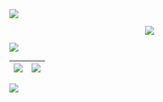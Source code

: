 <!-- <img src="https://user-images.githubusercontent.com/73097560/115834477-dbab4500-a447-11eb-908a-139a6edaec5c.gif">

```php
✨ I'm studying and working as well as living in VietNam
🌱 I'm still learning some new programming languages
🌍 I mainly work in the field of PocketMine-MP
⚡️ Fun fact: I don't know programming!
📫 Reach me: Discord: NhanAZ#9115
🍑 Huh! What should I write in this line?
``` -->
<img src="https://user-images.githubusercontent.com/73097560/115834477-dbab4500-a447-11eb-908a-139a6edaec5c.gif">

<p align="center"> <img src="https://github-readme-stats.vercel.app/api/top-langs/?username=NhanAZ&layout=compact&card_width=1000&langs_count=10&theme=radical&hide_border=true" /> <p />

<img src="https://user-images.githubusercontent.com/73097560/115834477-dbab4500-a447-11eb-908a-139a6edaec5c.gif">

| <img align="center" src="https://github-readme-stats.vercel.app/api?username=NhanAZ&show_icons=true&theme=radical&hide_border=true&include_all_commits=true&count_private=true" /> | <img align="center" src="http://github-readme-streak-stats.herokuapp.com?user=NhanAZ&theme=radical&hide_border=true&date_format=%5BY%20%5DM%20j" /> |
| ------------- | ------------- |

<img src="https://user-images.githubusercontent.com/73097560/115834477-dbab4500-a447-11eb-908a-139a6edaec5c.gif">

